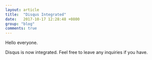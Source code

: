```yaml
---
layout: article
title:  "Disqus Integrated"
date:   2017-10-17 12:28:48 +0800
group: "blog"
comments: true
---
```

Hello everyone.

Disqus is now integrated. Feel free to leave any inquiries if you have.

